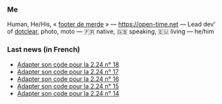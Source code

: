 ### Me

Human, He/His, « [footer de merde](https://open-time.net/post/2013/07/17/La-veritable-histoire-du-Footer-de-merde-) » — https://open-time.net — Lead dev' of [dotclear](https://git.dotclear.org/dev/dotclear), photo, moto — 🇫🇷 native, 🇬🇧 speaking, 🇪🇺 living — he/him

### Last news (in French)

<!-- BLOG-POST-LIST:START -->
- [Adapter son code pour la 2.24 n° 18](https://open-time.net/post/2022/11/07/Adapter-son-code-pour-la-224-n-18)
- [Adapter son code pour la 2.24 n° 17](https://open-time.net/post/2022/11/06/Adapter-son-code-pour-la-224-n-17)
- [Adapter son code pour la 2.24 n° 16](https://open-time.net/post/2022/11/05/Adapter-son-code-pour-la-224-n-16)
- [Adapter son code pour la 2.24 n° 15](https://open-time.net/post/2022/11/04/Adapter-son-code-pour-la-224-n-15)
- [Adapter son code pour la 2.24 n° 14](https://open-time.net/post/2022/11/03/Adapter-son-code-pour-la-224-n-14)
<!-- BLOG-POST-LIST:END -->
